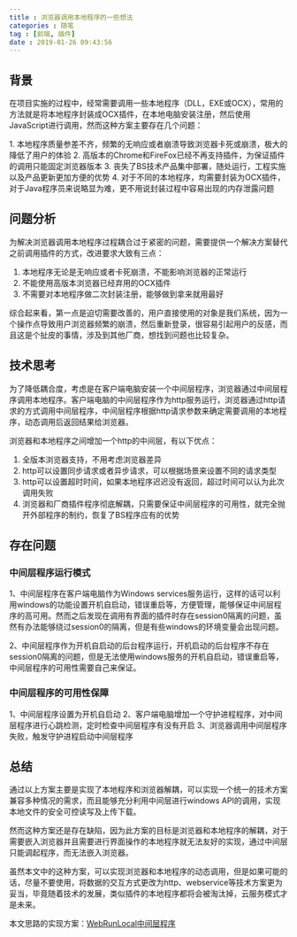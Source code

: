 ```yaml
---
title : 浏览器调用本地程序的一些想法
categories : 随笔
tag : [前端, 插件]
date : 2019-01-26 09:43:56
---
```


## 背景
在项目实施的过程中，经常需要调用一些本地程序（DLL，EXE或OCX），常用的方法就是将本地程序封装成OCX插件，在本地电脑安装注册，然后使用JavaScript进行调用，然而这种方案主要存在几个问题：
<p id="div-border-left-red">1. 本地程序质量参差不齐，频繁的无响应或者崩溃导致浏览器卡死或崩溃，极大的降低了用户的体验
2. 高版本的Chrome和FireFox已经不再支持插件，为保证插件的调用只能固定浏览器版本
3. 丧失了BS技术产品集中部署，随处运行，工程实施以及产品更新更加方便的优势
4. 对于不同的本地程序，均需要封装为OCX插件，对于Java程序员来说略显为难，更不用说封装过程中容易出现的内存泄露问题</p>

<!--more-->
 
## 问题分析 
为解决浏览器调用本地程序过程耦合过于紧密的问题，需要提供一个解决方案替代之前调用插件的方式，改进要求大致有三点：

1. 本地程序无论是无响应或者卡死崩溃，不能影响浏览器的正常运行
2. 不能使用高版本浏览器已经弃用的OCX插件
3. 不需要对本地程序做二次封装注册，能够做到拿来就用最好

综合起来看，第一点是迫切需要改善的，用户直接使用的对象是我们系统，因为一个操作点导致用户浏览器频繁的崩溃，然后重新登录，很容易引起用户的反感，而且这是个扯皮的事情，涉及到其他厂商，想找到问题也比较复杂。

## 技术思考
为了降低耦合度，考虑是在客户端电脑安装一个中间层程序，浏览器通过中间层程序调用本地程序。客户端电脑的中间层程序作为http服务运行，浏览器通过http请求的方式调用中间层程序，中间层程序根据http请求参数来确定需要调用的本地程序，动态调用后返回结果给浏览器。

浏览器和本地程序之间增加一个http的中间层，有以下优点：
1. 全版本浏览器支持，不用考虑浏览器差异
2. http可以设置同步请求或者异步请求，可以根据场景来设置不同的请求类型
3. http可以设置超时时间，如果本地程序迟迟没有返回，超过时间可以认为此次调用失败
4. 浏览器和厂商插件程序彻底解耦，只需要保证中间层程序的可用性，就完全抛开外部程序的制约，恢复了BS程序应有的优势

## 存在问题
### 中间层程序运行模式
1、中间层程序在客户端电脑作为Windows services服务运行，这样的话可以利用windows的功能设置开机自启动，错误重启等，方便管理，能够保证中间层程序的高可用。然而之后发现在调用有界面的插件时存在session0隔离的问题，虽然有办法能够绕过session0的隔离，但是有些windows的环境变量会出现问题。

2、中间层程序作为开机自启动的后台程序运行，开机启动的后台程序不存在session0隔离的问题，但是无法使用windows服务的开机自启动，错误重启等，中间层程序的可用性需要自己来保证。

### 中间层程序的可用性保障
1、中间层程序设置为开机自启动
2、客户端电脑增加一个守护进程程序，对中间层程序进行心跳检测，定时检查中间层程序有没有开启
3、浏览器调用中间层程序失败，触发守护进程启动中间层程序

## 总结
通过以上方案主要是实现了本地程序和浏览器解耦，可以实现一个统一的技术方案兼容多种情况的需求，而且能够充分利用中间层进行windows API的调用，实现本地文件的安全可控读写及上传下载。

然而这种方案还是存在缺陷，因为此方案的目标是浏览器和本地程序的解耦，对于需要嵌入浏览器并且需要进行界面操作的本地程序就无法友好的实现，通过中间层只能调起程序，而无法嵌入浏览器。

虽然本文中的这种方案，可以实现浏览器和本地程序的动态调用，但是如果可能的话，尽量不要使用，将数据的交互方式更改为http、webservice等技术方案更为妥当，毕竟随着技术的发展，类似插件的本地程序都将会被淘汰掉，云服务模式才是未来。

本文思路的实现方案：[WebRunLocal中间层程序](https://github.com/wrxiang/WebRunLocal)